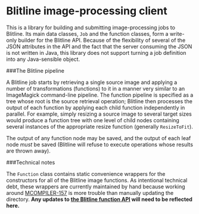 Blitline image-processing client
================================

This is a library for building and submitting image-processing jobs to
Blitline. Its main data classes, `Job` and the function classes, form a
write-only builder for the Blitline API. Because of the flexibility of
several of the JSON attributes in the API and the fact that the server
consuming the JSON is not written in Java, this library does not support
turning a job definition into any Java-sensible object.

###The Blitline pipeline

A Blitline job starts by retrieving a single source image and applying a
number of transformations (functions) to it in a manner very similar to an
ImageMagick command-line pipeline. The function pipeline is specified as a
tree whose root is the source retrieval operation; Blitline then processes
the output of each function by applying each child function independently
in parallel. For example, simply resizing a source image to several target
sizes would produce a function tree with one level of child nodes containing
several instances of the appropriate resize function (generally
`ResizeToFit`).

The output of any function node may be saved, and the output of each leaf
node *must* be saved (Blitline will refuse to execute operations whose results
are thrown away).

###Technical notes

The `Function` class contains static convenience wrappers for the constructors
for all of the Blitline image functions. As intentional technical debt, these
wrappers are currently maintained by hand because working around
[MCOMPILER-157](https://jira.codehaus.org/browse/MCOMPILER-157) is more trouble
than manually updating the directory. **Any updates to [the Blitline function
API](https://www.blitline.com/docs/functions) will need to be reflected here.**